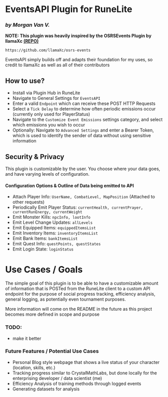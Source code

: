 # **EventsAPI Plugin for RuneLite** 
### _by Morgan Van V._

**NOTE: This plugin was heavily inspired by the OSRSEvents Plugin by llamaXc [(REPO)](targetURL="https://github.com/llamaXc/osrs-events")**
    
    https://github.com/llamaXc/osrs-events

EventsAPI simply builds off and adapts their foundation for my uses, so credit to llamaXc as well as all of their contributors

## How to use?
- Install via Plugin Hub in RuneLite
- Navigate to General Settings for `EventsAPI`
- Enter a valid `Endpoint` which can receive these POST HTTP Requests
- Select a `Tick Delay` to determine how often periodic emissions occur (currently only used for PlayerStatus)
- Navigate to the `Customize Event Emissions` settings category, and select which emissions you wish to occur
- Optionally: Navigate to `Advanced Settings` and enter a Bearer Token, which is used to identify the sender of data without using sensitive information

## Security & Privacy
This plugin is customizable by the user. You choose where your data goes, and have varying levels of configuration.
#### Configuration Options & Outline of Data being emitted to API
- Attach Player Info: `UserName, CombatLevel, MapPosition` (Attached to other requests)
- Periodically Emit Player Status: `currentHealth, currentPrayer, currentRunEnergy, currentWeight`
- Emit Monster Kills: `npcInfo, lootInfo`
- Emit Level Change Updates: `allLevels`
- Emit Equipped Items: `equippedItemsList`
- Emit Inventory Items: `inventoryItemsList`
- Emit Bank Items: `bankItemsList`
- Emit Quest Info: `questPoints, questStates`
- Emit Login State: `loginStatus`

# Use Cases / Goals
The simple goal of this plugin is to be able to have a customizable amount of information that is POSTed from the
RuneLite client to a custom API endpoint for the purpose of social progress tracking, efficiency analysis,
general logging, as potentially even tournament purposes.

More information will come on the README in the future as this project becomes more defined in scope and purpose

### TODO:

- make it better

### Future Features / Potential Use Cases

- Personal Blog style webpage that shows a live status of your character (location, skills, etc.)
- Tracking progress similar to CrystalMathLabs, but done locally for the enterprising developer / data scientist (me)
- Efficiency Analysis of training methods through logged events
- Generating datasets for analysis